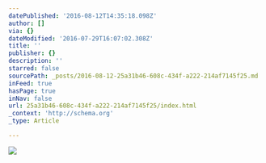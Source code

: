 ```yaml
---
datePublished: '2016-08-12T14:35:18.098Z'
author: []
via: {}
dateModified: '2016-07-29T16:07:02.308Z'
title: ''
publisher: {}
description: ''
starred: false
sourcePath: _posts/2016-08-12-25a31b46-608c-434f-a222-214af7145f25.md
inFeed: true
hasPage: true
inNav: false
url: 25a31b46-608c-434f-a222-214af7145f25/index.html
_context: 'http://schema.org'
_type: Article

---
```

![](https://imgflo.herokuapp.com/graph/vahj1ThiexotieMo/e80a79804e45785905c2cc30926659e6/croprotate.jpg?cropheight=720&cropwidth=688&degrees=0&input=https%3A%2F%2Fthe-grid-user-content.s3-us-west-2.amazonaws.com%2Fc48ffa3c-cb20-45b7-8e45-1239bd27451d.jpg&x=16&y=0)